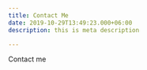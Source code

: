 ```yaml
---
title: Contact Me
date: 2019-10-29T13:49:23.000+06:00
description: this is meta description

---
```

Contact me 